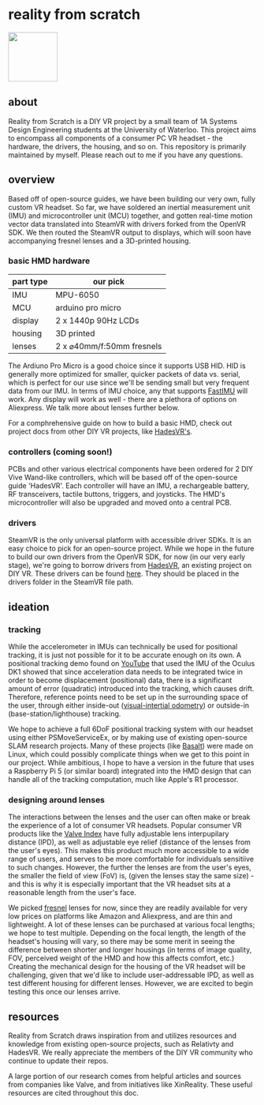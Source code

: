 # reality from scratch

<img src="https://github.com/kennynahh/reality-from-scratch/assets/86166209/60a159f4-3cd3-422a-b64f-7fdb6bef2cae" width="100" height="100">

## about

Reality from Scratch is a DIY VR project by a small team of 1A Systems Design Engineering students at the University of Waterloo. This project aims to encompass all components of a consumer PC VR headset - the hardware, the drivers, the housing, and so on. This repository is primarily maintained by myself. Please reach out to me if you have any questions.

## overview

Based off of open-source guides, we have been building our very own, fully custom VR headset. So far, we have soldered an inertial measurement unit (IMU) and microcontroller unit (MCU) together, and gotten real-time motion vector data translated into SteamVR with drivers forked from the OpenVR SDK. We then routed the SteamVR output to displays, which will soon have accompanying fresnel lenses and a 3D-printed housing.

### basic HMD hardware

| **part type** | **our pick** |
| --- | --- |
| IMU | MPU-6050 |
| MCU | arduino pro micro |
| display | 2 x 1440p 90Hz LCDs |
| housing | 3D printed |
| lenses | 2 x ⌀40mm/f:50mm fresnels |

The Ardiuno Pro Micro is a good choice since it supports USB HID. HID is generally more optimized for smaller, quicker packets of data vs. serial, which is perfect for our use since we'll be sending small but very frequent data from our IMU. In terms of IMU choice, any that supports [FastIMU](https://github.com/LiquidCGS/FastIMU) will work. Any display will work as well - there are a plethora of options on Aliexpress. We talk more about lenses further below.

For a comphrehensive guide on how to build a basic HMD, check out project docs from other DIY VR projects, like [HadesVR's](https://github.com/HadesVR/HadesVR/blob/main/docs/DocsIndex.md).

### controllers (coming soon!)

PCBs and other various electrical components have been ordered for 2 DIY Vive Wand-like controllers, which will be based off of the open-source guide 'HadesVR'. Each controller will have an IMU, a rechargeable battery, RF transceivers, tactile buttons, triggers, and joysticks. The HMD's microcontroller will also be upgraded and moved onto a central PCB.

### drivers

SteamVR is the only universal platform with accessible driver SDKs. It is an easy choice to pick for an open-source project. While we hope in the future to build our own drivers from the OpenVR SDK, for now (in our very early stage), we're going to borrow drivers from [HadesVR](https://github.com/HadesVR/HadesVR), an existing project on DIY VR. These drivers can be found [here](https://github.com/kennynahh/reality-from-scratch/tree/main/drivers). They should be placed in the drivers folder in the SteamVR file path.

## ideation

### tracking

While the accelerometer in IMUs can technically be used for positional tracking, it is just not possible for it to be accurate enough on its own. A positional tracking demo found on [YouTube](https://youtu.be/_q_8d0E3tDk?si=je-FXEluvx5F-icd) that used the IMU of the Oculus DK1 showed that since acceleration data needs to be integrated twice in order to become displacement (positional) data, there is a significant amount of error (quadratic) introduced into the tracking, which causes drift. Therefore, reference points need to be set up in the surrounding space of the user, through either inside-out ([visual-intertial odometry](https://en.wikipedia.org/wiki/Visual_odometry)) or outside-in (base-station/lighthouse) tracking.

We hope to achieve a full 6DoF positional tracking system with our headset using either PSMoveServiceEx, or by making use of existing open-source SLAM research projects. Many of these projects (like [Basalt](https://github.com/VladyslavUsenko/basalt-mirror)) were made on Linux, which could possibly complicate things when we get to this point in our project. While ambitious, I hope to have a version in the future that uses a Raspberry Pi 5 (or similar board) integrated into the HMD design that can handle all of the tracking computation, much like Apple's R1 processor.

### designing around lenses

The interactions between the lenses and the user can often make or break the experience of a lot of consumer VR headsets. Popular consumer VR products like the [Valve Index](https://www.valvesoftware.com/en/index/deep-dive/) have fully adjustable lens interpupilary distance (IPD), as well as adjustable eye relief (distance of the lenses from the user's eyes). This makes this product much more accessible to a wide range of users, and serves to be more comfortable for individuals sensitiive to such changes. However, the further the lenses are from the user's eyes, the smaller the field of view (FoV) is, (given the lenses stay the same size) - and this is why it is especially important that the VR headset sits at a reasonable length from the user's face.

We picked [fresnel](https://xinreality.com/wiki/Fresnel_lens) lenses for now, since they are readily available for very low prices on platforms like Amazon and Aliexpress, and are thin and lightweight. A lot of these lenses can be purchased at various focal lengths; we hope to test multiple. Depending on the focal length, the length of the headset's housing will vary, so there may be some merit in seeing the difference between shorter and longer housings (in terms of image quality, FOV, perceived weight of the HMD and how this affects comfort, etc.) Creating the mechanical design for the housing of the VR headset will be challenging, given that we'd like to include user-addressable IPD, as well as test different housing for different lenses. However, we are excited to begin testing this once our lenses arrive.

## resources

Reality from Scratch draws inspiration from and utilizes resources and knowledge from existing open-source projects, such as Relativty and HadesVR. We really appreciate the members of the DIY VR community who continue to update their repos. 

A large portion of our research comes from helpful articles and sources from companies like Valve, and from initiatives like XinReality. These useful resources are cited throughout this doc.
